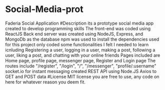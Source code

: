 # Social-Media-prot
Faderia Social Application 
#Description
its a prototype social media app created to develop programming skills 
The front-end was coded using ReactJS
Back end server was created using NodeJS, Express, and MongoDb as the database
 npm was used to install the dependencies used for this project
 only coded some functionalities I felt I needed to learn icnluding Registering a user, logging in a user, making a post, following a user, liking a post, and chatting with your online friends
Pages included are Home page, profile page, messenger page, Register and Login page
The routes include "/register", "/login", "/", "/messenger", "profile/:username"
socket.io for instant messaging
created REST API using Node.JS
Axios to GET and POST data
#License
MIT license
you are free to use, any code on here for whatever reason you deem fit.
